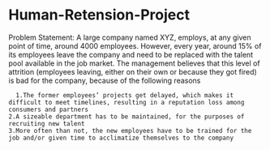 # Human-Retension-Project
Problem Statement: A large company named XYZ, employs, at any given point of time, around 4000 employees. However, every year, around 15% of its employees leave the company and need to be replaced with the talent pool available in the job market. The management believes that this level of attrition (employees leaving, either on their own or because they got fired) is bad for the company, because of the following reasons 

      1.The former employees’ projects get delayed, which makes it difficult to meet timelines, resulting in a reputation loss among consumers and partners
    2.A sizeable department has to be maintained, for the purposes of recruiting new talent
    3.More often than not, the new employees have to be trained for the job and/or given time to acclimatize themselves to the company
